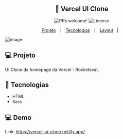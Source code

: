 <h2 align="center">
  🚀 Vercel UI Clone
</h2>

<p align="center">
 <img src="https://img.shields.io/static/v1?label=PRs&message=welcome&color=7159c1&labelColor=000000" alt="PRs welcome!" />

  <img alt="License" src="https://img.shields.io/static/v1?label=license&message=MIT&color=7159c1&labelColor=000000">
</p>

<p align="center">
  <a href="#-projeto">Projeto</a>&nbsp;&nbsp;&nbsp;|&nbsp;&nbsp;&nbsp;
  <a href="#rocket-tecnologias">Tecnologias</a>&nbsp;&nbsp;&nbsp;|&nbsp;&nbsp;&nbsp;
  <a href="#-layout">Layout</a>&nbsp;&nbsp;&nbsp;|&nbsp;&nbsp;&nbsp;
</p>

![image](https://user-images.githubusercontent.com/47197695/115266660-c44e1e00-a10e-11eb-8df0-7434cb9ae565.png)
<br>

## 💻 Projeto
UI Clone da homepage da Vercel - Rocketseat.

## 🚀 Tecnologias

- HTML
- Sass

## 💻 Demo
Link: https://vercel-ui-clone.netlify.app/
